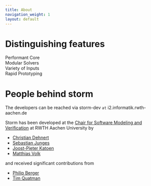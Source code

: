 ```yaml
---
title: About
navigation_weight: 1
layout: default
---
```




# Distinguishing features

<div class="container-fluid feature-container">
   <div class="row">
    <div class="col-md-3">
<i class="fa fa-cogs" aria-hidden="true"></i>
      Performant Core
    </div>
    <div class="col-md-3">
<i class="fa fa-wrench" aria-hidden="true"></i>
      Modular Solvers
    </div>
    <div class="col-md-3">
<i class="fa fa-language" aria-hidden="true"></i>
      Variety of Inputs
    </div>
    <div class="col-md-3">
<i class="fa fa-tachometer" aria-hidden="true"></i>
	Rapid Prototyping
</div>
  </div>
</div>


# People behind storm

The developers can be reached via storm-dev ```at``` i2.informatik.rwth-aachen.de

Storm has been developed at the [Chair for Software Modeling and Verification](http://moves.rwth-aachen.de) at RWTH Aachen University by
- [Christian Dehnert](#)
- [Sebastian Junges](#)
- [Joost-Pieter Katoen](#)
- [Matthias Volk](#)

and received significant contributions from 
- [Philip Berger](#)
- [Tim Quatman](#) 

